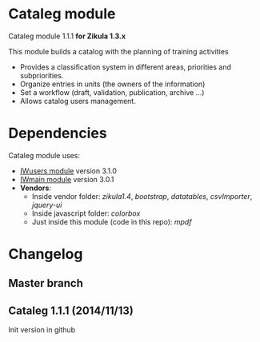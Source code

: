 Cataleg module
============
Cataleg module 1.1.1 **for Zikula 1.3.x**

This module builds a catalog with the planning of training activities
  - Provides a classification system in different areas, priorities and subpriorities.
  - Organize entries in units (the owners of the information)
  - Set a workflow (draft, validation, publication, archive ...)
  - Allows catalog users management.

Dependencies
============

Cataleg module uses:
  - [IWusers module](https://github.com/intraweb-modules13/IWusers) version 3.1.0
  - [IWmain module](https://github.com/intraweb-modules13/IWmain) version 3.0.1
  - **Vendors**:
    - Inside vendor folder: *zikula1.4*, *bootstrap*, *datatables*, *csvImporter*, *jquery-ui*
    - Inside javascript folder: *colorbox*
    - Just inside this module (code in this repo): *mpdf*

Changelog
=========

Master branch
-------------

Cataleg 1.1.1 (2014/11/13)
------------
Init version in github
